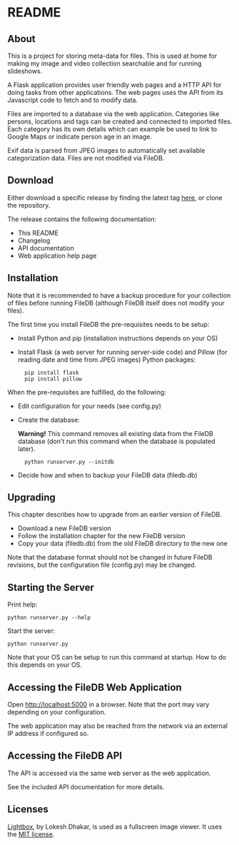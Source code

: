 # README #

## About ##

This is a project for storing meta-data for files. This is used at home for making my image and video collection searchable and for running slideshows.

A Flask application provides user friendly web pages and a HTTP API for doing tasks from other applications. The web pages uses the API from its Javascript code to fetch and to modify data.

Files are imported to a database via the web application. Categories like persons, locations and tags can be created and connected to imported files. Each category has its own details which can example be used to link to Google Maps or indicate person age in an image.

Exif data is parsed from JPEG images to automatically set available categorization data. Files are not modified via FileDB.

## Download ##

Either download a specific release by finding the latest tag [here](https://bitbucket.org/pontusmarkstrom/filedb/downloads/?tab=tags), or clone the repository.

The release contains the following documentation:

* This README
* Changelog
* API documentation
* Web application help page

## Installation ##

Note that it is recommended to have a backup procedure for your collection of files before running FileDB (although FileDB itself does not modify your files).

The first time you install FileDB the pre-requisites needs to be setup:

- Install Python and pip (installation instructions depends on your OS)
- Install Flask (a web server for running server-side code) and Pillow (for reading date and time from JPEG images) Python packages:

        pip install flask
        pip install pillow

When the pre-requisites are fulfilled, do the following:

- Edit configuration for your needs (see config.py)
- Create the database:

  **Warning!** This command removes all existing data from the FileDB database (don't run this command when the database is populated later).

        python runserver.py --initdb

- Decide how and when to backup your FileDB data (filedb.db)

## Upgrading ##

This chapter describes how to upgrade from an earlier version of FileDB.

- Download a new FileDB version
- Follow the installation chapter for the new FileDB version
- Copy your data (filedb.db) from the old FileDB directory to the new one

Note that the database format should not be changed in future FileDB revisions, but the configuration file (config.py) may be changed.

## Starting the Server ##

Print help:

    python runserver.py --help

Start the server:

    python runserver.py

Note that your OS can be setup to run this command at startup. How to do this depends on your OS.

## Accessing the FileDB Web Application ##

Open [http://localhost:5000](http://localhost:5000) in a browser. Note that the port may vary depending on your configuration.

The web application may also be reached from the network via an external IP address if configured so.

## Accessing the FileDB API ##

The API is accessed via the same web server as the web application.

See the included API documentation for more details.


## Licenses ##

[Lightbox](http://lokeshdhakar.com/projects/lightbox2/), by Lokesh Dhakar, is used as a fullscreen image viewer. It uses the [MIT license](http://lokeshdhakar.com/projects/lightbox2/#license).
